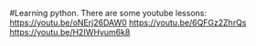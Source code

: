 #Learning python.
There are some youtube lessons:
https://youtu.be/oNErj26DAW0
https://youtu.be/6QFGz2ZhrQs
https://youtu.be/H2IWHyum6k8
